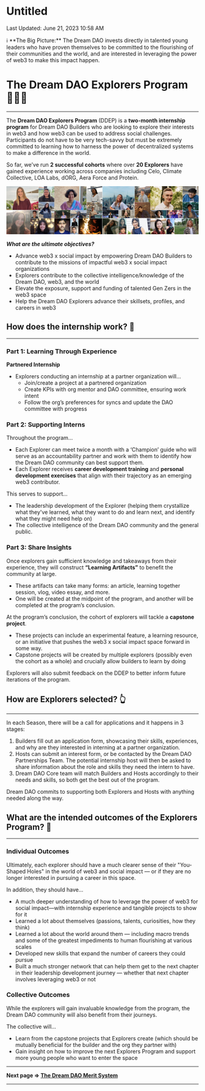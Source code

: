 # Untitled

Last Updated: June 21, 2023 10:58 AM

<aside>
ℹ️ **The Big Picture:** The Dream DAO invests directly in talented young leaders who have proven themselves to be committed to the flourishing of their communities and the world, and are interested in leveraging the power of web3 to make this impact happen.

</aside>

 

# The Dream DAO Explorers Program 👩🏽‍🚀

---

The **Dream DAO Explorers Program** (DDEP) is a **two-month internship program** for Dream DAO Builders who are looking to explore their interests in web3 and how web3 can be used to address social challenges. Participants do not have to be very tech-savvy but must be extremely committed to learning how to harness the power of decentralized systems to make a difference in the world.

So far, we’ve run **2 successful cohorts** where over **20 Explorers** have gained experience working across companies including Celo, Climate Collective, LOA Labs, dORG, Aera Force and Protein. 

![DD explorers.png](../Key%20Projects%2076c20a84f2fa4ecb86f9777d4acdf932/Dream%20DAO%20Explorers%20Program%20a2d1b501ac9e4375945b86bcffdec81a/DD_explorers.png)

***What are the ultimate objectives?***

- Advance web3 x social impact by empowering Dream DAO Builders to contribute to the missions of impactful web3 x social impact organizations
- Explorers contribute to the collective intelligence/knowledge of the Dream DAO, web3, and the world
- Elevate the exposure, support and funding of talented Gen Zers in the web3 space
- Help the Dream DAO Explorers advance their skillsets, profiles, and careers in web3

## How does the internship work? 🤔

---

### Part 1: Learning Through Experience

**Partnered Internship** 

- Explorers conducting an internship at a partner organization will...
    - Join/create a project at a partnered organization
    - Create KPIs with org mentor and DAO committee, ensuring work intent
    - Follow the org’s preferences for syncs and update the DAO committee with progress

### Part 2: Supporting Interns

Throughout the program...

- Each Explorer can meet twice a month with a ‘Champion’ guide who will serve as an accountability partner and work with them to identify how the Dream DAO community can best support them.
- Each Explorer receives **career development training** and **personal development exercises** that align with their trajectory as an emerging web3 contributor.

This serves to support...

- The leadership development of the Explorer (helping them crystallize what they've learned, what they want to do and learn next, and identify what they might need help on)
- The collective intelligence of the Dream DAO community and the general public.

### Part 3: Share Insights

Once explorers gain sufficient knowledge and takeaways from their experience, they will construct **“Learning Artifacts”** to benefit the community at large. 

- These artifacts can take many forms: an article, learning together session, vlog, video essay, and more.
- One will be created at the midpoint of the program, and another will be completed at the program’s conclusion.

At the program’s conclusion, the cohort of explorers will tackle a **capstone project**. 

- These projects can include an experimental feature, a learning resource, or an initiative that pushes the web3 x social impact space forward in some way.
- Capstone projects will be created by multiple explorers (possibly even the cohort as a whole) and crucially allow builders to learn by doing

Explorers will also submit feedback on the DDEP to better inform future iterations of the program. 

## **How are Explorers selected?** 👆

---

In each Season, there will be a call for applications and it happens in 3 stages:

1. Builders fill out an application form, showcasing their skills, experiences, and why are they interested in interning at a partner organization.
2. Hosts can submit an interest form, or be contacted by the Dream DAO Partnerships Team. The potential internship host will then be asked to share information about the role and skills they need the intern to have.
3. Dream DAO Core team will match Builders and Hosts accordingly to their needs and skills, so both get the best out of the program. 

Dream DAO commits to supporting both Explorers and Hosts with anything needed along the way.

## What are the intended outcomes of the Explorers Program? 💭

---

### Individual Outcomes

Ultimately, each explorer should have a much clearer sense of their "You-Shaped Holes" in the world of web3 and social impact — or if they are no longer interested in pursuing a career in this space. 

In addition, they should have...

- A much deeper understanding of how to leverage the power of web3 for social impact—with internship experience and tangible projects to show for it
- Learned a lot about themselves (passions, talents, curiosities, how they think)
- Learned a lot about the world around them — including macro trends and some of the greatest impediments to human flourishing at various scales
- Developed new skills that expand the number of careers they could pursue
- Built a much stronger network that can help them get to the next chapter in their leadership development journey — whether that next chapter involves leveraging web3 or not

### Collective Outcomes

While the explorers will gain invaluable knowledge from the program, the Dream DAO community will also benefit from their journeys. 

The collective will...

- Learn from the capstone projects that Explorers create (which should be mutually beneficial for the builder and the org they partner with)
- Gain insight on how to improve the next Explorers Program and support more young people who want to enter the space

---

**Next page ⇒ [The Dream DAO Merit System](https://www.notion.so/The-Dream-DAO-Merit-System-d0625913c50d442b83c182ded4c94e24?pvs=21)** 

---